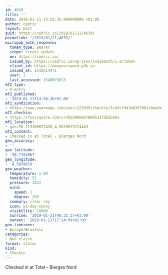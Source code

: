```yaml
---
id: 4639
title: ''
date: 2019-01-21 14:56:36.000000000 +01:00
author: cedric
layout: post
guid: https://cedric.io/2019/01/21/4639/
permalink: "/2019/01/21/4639/"
micropub_auth_response:
  token_type: Bearer
  scope: create update
  me: https://cedric.io/
  issued_by: https://cedric.io/wp-json/indieauth/1.0/token
  client_id: https://ownyourswarm.p3k.io
  issued_at: 1542614471
  user: 1
  last_accessed: 1548079013
mf2_type:
- h-entry
mf2_published:
- '2019-01-21T14:56:36+01:00'
mf2_syndication:
- https://www.swarmapp.com/user/223939/checkin/5c45cf943b8307002c0ae0e7
mf2_checkin:
- https://foursquare.com/v/4bbd96b607809521fdbdda91
mf2_location:
- geo:50.719106672438,4.5839819224449
mf2_content:
- Checked in at Total - Bierges Nord
geo_accuracy:
- ''
geo_latitude:
- '50.7191067'
geo_longitude:
- '4.5839819'
geo_weather:
  temperature: 1.99
  humidity: 51
  pressure: 1022
  wind:
    speed: 1
    degree: 290
  summary: clear sky
  icon: wi-day-sunny
  visibility: 10000
  sunrise: '2019-01-21T08:31:37+01:00'
  sunset: '2019-01-21T17:14:09+01:00'
geo_timezone:
- Europe/Brussels
categories:
- Non classé
format: status
kind:
- Checkin
---
```

Checked in at Total &#8211; Bierges Nord